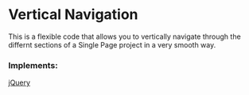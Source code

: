 # Vertical Navigation
This is a flexible code that allows you to vertically navigate through the differnt sections of a Single Page project in a very smooth way.

### Implements:
[jQuery](https://jquery.com/)